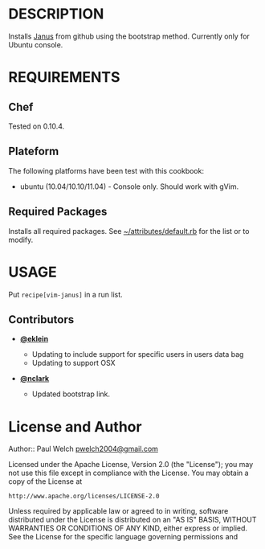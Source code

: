 # DESCRIPTION

Installs [Janus](https://github.com/carlhuda/janus) from github using the bootstrap method. Currently only for Ubuntu console.

# REQUIREMENTS

## Chef

Tested on 0.10.4.

## Plateform

The following platforms have been test with this cookbook:

* ubuntu (10.04/10.10/11.04) - Console only. Should work with gVim. 

## Required Packages 

Installs all required packages. See [~/attributes/default.rb](/vim-janus/attributes/default.rb) for the list or to modify.

# USAGE

Put `recipe[vim-janus]` in a run list.

## Contributors

* **[@eklein](https://github.com/eklein)**
  * Updating to include support for specific users in users data bag
  * Updating to support OSX

* **[@nclark](https://github.com/nclark)**
  * Updated bootstrap link.

# License and Author

Author:: Paul Welch <pwelch2004@gmail.com>

Licensed under the Apache License, Version 2.0 (the "License");
you may not use this file except in compliance with the License.
You may obtain a copy of the License at

    http://www.apache.org/licenses/LICENSE-2.0

Unless required by applicable law or agreed to in writing, software
distributed under the License is distributed on an "AS IS" BASIS,
WITHOUT WARRANTIES OR CONDITIONS OF ANY KIND, either express or implied.
See the License for the specific language governing permissions and
